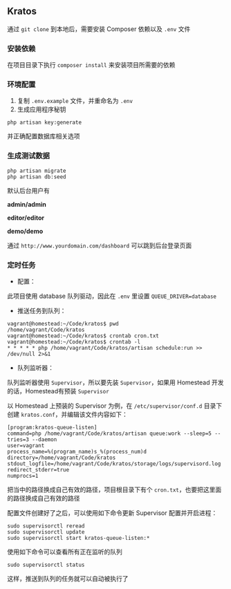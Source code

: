 ## Kratos

通过 `git clone` 到本地后，需要安装 Composer 依赖以及 `.env` 文件

### 安装依赖

在项目目录下执行 `composer install` 来安装项目所需要的依赖

### 环境配置

1. 复制 `.env.example` 文件，并重命名为 `.env`
2. 生成应用程序秘钥

```
php artisan key:generate
```

并正确配置数据库相关选项

### 生成测试数据

```
php artisan migrate
php artisan db:seed
```

默认后台用户有

**admin/admin**

**editor/editor**

**demo/demo**

通过 `http://www.yourdomain.com/dashboard` 可以跳到后台登录页面

### 定时任务

* 配置：

此项目使用 database 队列驱动，因此在 `.env` 里设置 `QUEUE_DRIVER=database`

* 推送任务到队列：

```
vagrant@homestead:~/Code/kratos$ pwd
/home/vagrant/Code/kratos
vagrant@homestead:~/Code/kratos$ crontab cron.txt 
vagrant@homestead:~/Code/kratos$ crontab -l
* * * * * php /home/vagrant/Code/kratos/artisan schedule:run >> /dev/null 2>&1
```

* 队列监听器：

队列监听器使用 `Supervisor`，所以要先装 `Supervisor`，如果用 Homestead 开发的话，Homestead有预装 `Supervisor`

以 Homestead 上预装的 Supervisor 为例，在 `/etc/supervisor/conf.d` 目录下创建 `kratos.conf`，并编辑该文件内容如下：

```
[program:kratos-queue-listen]
command=php /home/vagrant/Code/kratos/artisan queue:work --sleep=5 --tries=3 --daemon
user=vagrant
process_name=%(program_name)s_%(process_num)d
directory=/home/vagrant/Code/kratos
stdout_logfile=/home/vagrant/Code/kratos/storage/logs/supervisord.log
redirect_stderr=true
numprocs=1
```

把当中的路径换成自己有效的路径，项目根目录下有个 `cron.txt`，也要把这里面的路径换成自己有效的路径

配置文件创建好了之后，可以使用如下命令更新 Supervisor 配置并开启进程：

```
sudo supervisorctl reread
sudo supervisorctl update
sudo supervisorctl start kratos-queue-listen:*
```

使用如下命令可以查看所有正在监听的队列

```
sudo supervisorctl status
```

这样，推送到队列的任务就可以自动被执行了
